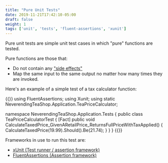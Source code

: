 ```yaml
---
title: "Pure Unit Tests"
date: 2019-11-21T17:42:10-05:00
draft: false
weight: 1
tags: ['unit', 'tests', 'fluent-assertions', 'xunit']
---
```


Pure unit tests are simple unit test cases in which "pure" functions are
tested.

Pure functions are those that:

- Do not contain any ["side effects"](https://en.wikipedia.org/wiki/Side_effect_(computer_science))
- Map the same input to the same output no matter how many times they are
invoked.

Here's an example of a simple test of a tax calculator function:

{{<highlight csharp>}}
using FluentAssertions;
using Xunit;
using static NeverendingTeaShop.Application.TeaPriceCalculator;

namespace NeverendingTeaShop.Application.Tests
{
    public class TeaPriceCalculatorTest
    {
        [Fact]
        public void CalculateTaxedPrice_GivenARetailPrice_ReturnsFullPriceWithTaxApplied()
        {
            CalculateTaxedPrice(19.99).Should().Be(21.74);
        }
    }
}
{{</highlight>}}

Frameworks in use to run this test are:

- [xUnit (Test runner / assertion framework)](https://xunit.net/)
- [FluentAssertions (Assertion framework)](https://fluentassertions.com/)
